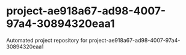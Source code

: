 # project-ae918a67-ad98-4007-97a4-30894320eaa1
Automated project repository for project-ae918a67-ad98-4007-97a4-30894320eaa1
